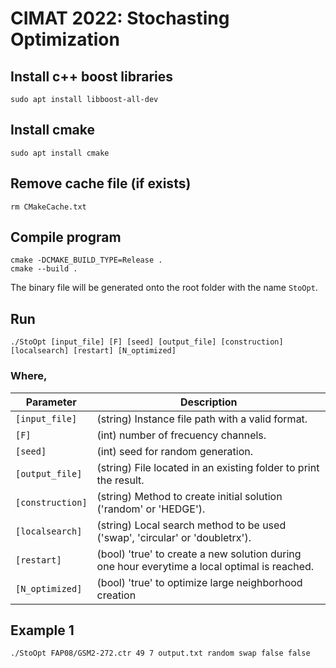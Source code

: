 # CIMAT 2022: Stochasting Optimization

## Install c++ boost libraries
```
sudo apt install libboost-all-dev
```


## Install cmake
```
sudo apt install cmake
```

## Remove cache file (if exists)
```
rm CMakeCache.txt
```

## Compile program
```
cmake -DCMAKE_BUILD_TYPE=Release .
cmake --build .
```
The binary file will be generated onto the root folder with the name ```StoOpt```.

## Run
```
./StoOpt [input_file] [F] [seed] [output_file] [construction] [localsearch] [restart] [N_optimized]
```

### Where,

| Parameter        | Description                                                                                   |
|------------------|-----------------------------------------------------------------------------------------------|
| `[input_file]`   | (string) Instance file path with a valid format.                                              |
| `[F]`            | (int) number of frecuency channels.                                                           |
 | `[seed]`         | (int) seed for random generation.                                                             |
| `[output_file]`  | (string) File located in an existing folder to print the result.                              |
| `[construction]` | (string) Method to create initial solution ('random' or 'HEDGE').                             |
| `[localsearch]`  | (string) Local search method to be used ('swap', 'circular' or 'doubletrx').                  |
| `[restart]`      | (bool) 'true' to create a new solution during one hour everytime a local optimal is reached.  |
| `[N_optimized]`  | (bool) 'true' to optimize large neighborhood creation                                         |

## Example 1
```
./StoOpt FAP08/GSM2-272.ctr 49 7 output.txt random swap false false
```

